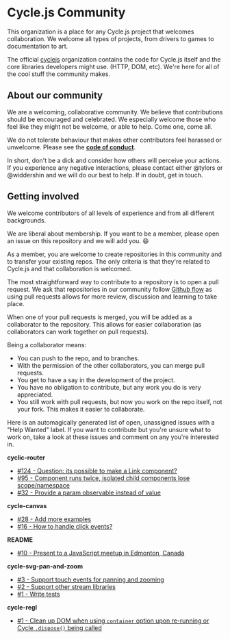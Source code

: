 <!-- This file was automatically generated by index.js. If you wish to change the README text, please change README_SOURCE.md -->
# Cycle.js Community

This organization is a place for any Cycle.js project that welcomes collaboration. We welcome all types of projects, from drivers to games to documentation to art.

The official [cyclejs](https://github.com/cyclejs) organization contains the code for Cycle.js itself and the core libraries developers might use. (HTTP, DOM, etc). We're here for all of the cool stuff the community makes.

About our community
---

We are a welcoming, collaborative community. We believe that contributions should be encouraged and celebrated. We especially welcome those who feel like they might not be welcome, or able to help. Come one, come all.

We do not tolerate behaviour that makes other contributors feel harassed or unwelcome. Please see the **[code of conduct](https://github.com/cyclejs-community/cyclejs-community/blob/master/CODE-OF-CONDUCT.md)**.

In short, don't be a dick and consider how others will perceive your actions. If you experience any negative interactions, please contact either @tylors or @widdershin and we will do our best to help. If in doubt, get in touch.

Getting involved
---

We welcome contributors of all levels of experience and from all different backgrounds.

We are liberal about membership. If you want to be a member, please open an issue on this repository and we will add you. :smile:

As a member, you are welcome to create repositories in this community and to transfer your existing repos. The only criteria is that they're related to Cycle.js and that collaboration is welcomed.

The most straightforward way to contribute to a repository is to open a pull request. We ask that repositories in our community follow [Github flow](https://guides.github.com/introduction/flow/) as using pull requests allows for more review, discussion and learning to take place.

When one of your pull requests is merged, you will be added as a collaborator to the repository. This allows for easier collaboration (as collaborators can work together on pull requests).

Being a collaborator means:
  * You can push to the repo, and to branches.
  * With the permission of the other collaborators, you can merge pull requests.
  * You get to have a say in the development of the project.
  * You have no obligation to contribute, but any work you do is very appreciated.
  * You still work with pull requests, but now you work on the repo itself, not your fork. This makes it easier to collaborate.

Here is an automagically generated list of open, unassigned issues with a "Help Wanted" label. If you want to contribute but you're unsure what to work on, take a look at these issues and comment on any you're interested in.


**cyclic-router**
* [#124 - Question: its possible to make a Link component?](https://github.com/cyclejs-community/cyclic-router/issues/124)
* [#95 - Component runs twice, isolated child components lose scope/namespace](https://github.com/cyclejs-community/cyclic-router/issues/95)
* [#32 - Provide a param observable instead of value](https://github.com/cyclejs-community/cyclic-router/issues/32)

**cycle-canvas**
* [#28 - Add more examples](https://github.com/cyclejs-community/cycle-canvas/issues/28)
* [#16 - How to handle click events?](https://github.com/cyclejs-community/cycle-canvas/issues/16)

**README**
* [#10 - Present to a JavaScript meetup in Edmonton, Canada](https://github.com/cyclejs-community/README/issues/10)

**cycle-svg-pan-and-zoom**
* [#3 - Support touch events for panning and zooming](https://github.com/cyclejs-community/cycle-svg-pan-and-zoom/issues/3)
* [#2 - Support other stream libraries](https://github.com/cyclejs-community/cycle-svg-pan-and-zoom/issues/2)
* [#1 - Write tests](https://github.com/cyclejs-community/cycle-svg-pan-and-zoom/issues/1)

**cycle-regl**
* [#1 - Clean up DOM when using `container` option upon re-running or Cycle `.dispose()` being called](https://github.com/cyclejs-community/cycle-regl/issues/1)


<!-- This file was automatically generated by index.js. If you wish to change the README text, please change README_SOURCE.md -->
